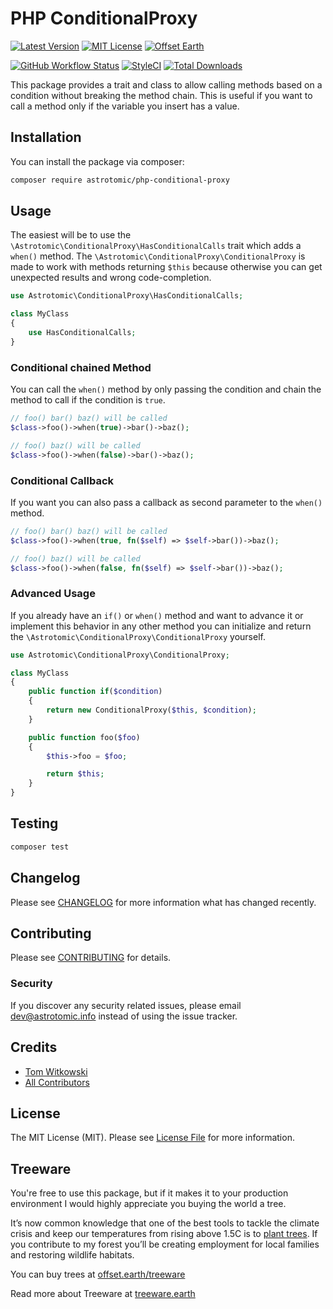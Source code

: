 # PHP ConditionalProxy

[![Latest Version](http://img.shields.io/packagist/v/astrotomic/php-conditional-proxy.svg?label=Release&style=for-the-badge)](https://packagist.org/packages/astrotomic/php-conditional-proxy)
[![MIT License](https://img.shields.io/github/license/Astrotomic/php-conditional-proxy.svg?label=License&color=blue&style=for-the-badge)](https://github.com/Astrotomic/php-conditional-proxy/blob/master/LICENSE)
[![Offset Earth](https://img.shields.io/badge/Treeware-%F0%9F%8C%B3-green?style=for-the-badge)](https://plant.treeware.earth/Astrotomic/php-conditional-proxy)

[![GitHub Workflow Status](https://img.shields.io/github/workflow/status/Astrotomic/php-conditional-proxy/run-tests?style=flat-square&logoColor=white&logo=github&label=Tests)](https://github.com/Astrotomic/php-conditional-proxy/actions?query=workflow%3Arun-tests)
[![StyleCI](https://styleci.io/repos/271375912/shield)](https://styleci.io/repos/271375912)
[![Total Downloads](https://img.shields.io/packagist/dt/astrotomic/php-conditional-proxy.svg?label=Downloads&style=flat-square)](https://packagist.org/packages/astrotomic/php-conditional-proxy)

This package provides a trait and class to allow calling methods based on a condition without breaking the method chain. 
This is useful if you want to call a method only if the variable you insert has a value. 

## Installation

You can install the package via composer:

```bash
composer require astrotomic/php-conditional-proxy
```

## Usage

The easiest will be to use the `\Astrotomic\ConditionalProxy\HasConditionalCalls` trait which adds a `when()` method.
The `\Astrotomic\ConditionalProxy\ConditionalProxy` is made to work with methods returning `$this` because otherwise you can get unexpected results and wrong code-completion.

```php
use Astrotomic\ConditionalProxy\HasConditionalCalls;

class MyClass
{
    use HasConditionalCalls;
}
```

### Conditional chained Method

You can call the `when()` method by only passing the condition and chain the method to call if the condition is `true`.

```php
// foo() bar() baz() will be called
$class->foo()->when(true)->bar()->baz();

// foo() baz() will be called
$class->foo()->when(false)->bar()->baz();
```

### Conditional Callback

If you want you can also pass a callback as second parameter to the `when()` method.

```php
// foo() bar() baz() will be called
$class->foo()->when(true, fn($self) => $self->bar())->baz();

// foo() baz() will be called
$class->foo()->when(false, fn($self) => $self->bar())->baz();
```

### Advanced Usage

If you already have an `if()` or `when()` method and want to advance it or implement this behavior in any other method you can initialize and return the `\Astrotomic\ConditionalProxy\ConditionalProxy` yourself.

```php
use Astrotomic\ConditionalProxy\ConditionalProxy;

class MyClass
{
    public function if($condition)
    {
        return new ConditionalProxy($this, $condition);
    }

    public function foo($foo)
    {
        $this->foo = $foo;

        return $this;
    }
}
```

## Testing

``` bash
composer test
```

## Changelog

Please see [CHANGELOG](CHANGELOG.md) for more information what has changed recently.

## Contributing

Please see [CONTRIBUTING](CONTRIBUTING.md) for details.

### Security

If you discover any security related issues, please email dev@astrotomic.info instead of using the issue tracker.

## Credits

- [Tom Witkowski](https://github.com/Gummibeer)
- [All Contributors](../../contributors)

## License

The MIT License (MIT). Please see [License File](LICENSE.md) for more information.

## Treeware

You're free to use this package, but if it makes it to your production environment I would highly appreciate you buying the world a tree.

It’s now common knowledge that one of the best tools to tackle the climate crisis and keep our temperatures from rising above 1.5C is to [plant trees](https://www.bbc.co.uk/news/science-environment-48870920). If you contribute to my forest you’ll be creating employment for local families and restoring wildlife habitats.

You can buy trees at [offset.earth/treeware](https://plant.treeware.earth/Astrotomic/php-conditional-proxy)

Read more about Treeware at [treeware.earth](https://treeware.earth)
